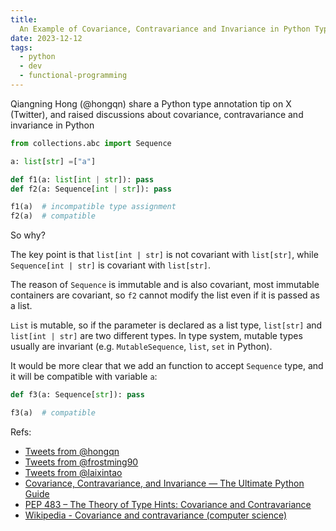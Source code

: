 ```yaml
---
title:
  An Example of Covariance, Contravariance and Invariance in Python Type Hints
date: 2023-12-12
tags:
  - python
  - dev
  - functional-programming
---
```


Qiangning Hong (@hongqn) share a Python type annotation tip on X (Twitter), and
raised discussions about covariance, contravariance and invariance in Python

```python
from collections.abc import Sequence

a: list[str] =["a"]

def f1(a: list[int | str]): pass
def f2(a: Sequence[int | str]): pass

f1(a)  # incompatible type assignment
f2(a)  # compatible
```

So why?

The key point is that `list[int | str]` is not covariant with `list[str]`, while
`Sequence[int | str]` is covariant with `list[str]`.

The reason of `Sequence` is immutable and is also covariant, most immutable
containers are covariant, so `f2` cannot modify the list even if it is passed as
a list.

`List` is mutable, so if the parameter is declared as a list type, `list[str]`
and `list[int | str]` are two different types. In type system, mutable types
usually are invariant (e.g. `MutableSequence`, `list`, `set` in Python).

It would be more clear that we add an function to accept `Sequence` type, and it
will be compatible with variable `a`:

```python
def f3(a: Sequence[str]): pass

f3(a)  # compatible
```

Refs:

- [Tweets from @hongqn](https://twitter.com/hongqn/status/1734062019450638518)
- [Tweets from @frostming90](https://twitter.com/frostming90/status/1734076523286540554)
- [Tweets from @laixintao](https://twitter.com/laixintao/status/1734270644911775795)
- [Covariance, Contravariance, and Invariance — The Ultimate Python Guide](https://blog.daftcode.pl/covariance-contravariance-and-invariance-the-ultimate-python-guide-8fabc0c24278)
- [PEP 483 – The Theory of Type Hints: Covariance and Contravariance](https://peps.python.org/pep-0483/#covariance-and-contravariance)
- [Wikipedia - Covariance and contravariance (computer science)](https://en.wikipedia.org/wiki/Covariance_and_contravariance_%28computer_science%29)
